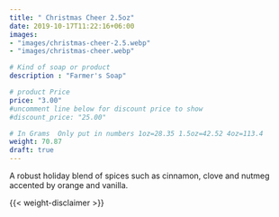 ```yaml
---
title: " Christmas Cheer 2.5oz"
date: 2019-10-17T11:22:16+06:00
images:
- "images/christmas-cheer-2.5.webp"
- "images/christmas-cheer.webp"

# Kind of soap or product
description : "Farmer's Soap"

# product Price
price: "3.00"
#uncomment line below for discount price to show
#discount_price: "25.00"

# In Grams  Only put in numbers 1oz=28.35 1.5oz=42.52 4oz=113.4
weight: 70.87
draft: true
---
```


A robust holiday blend of spices such as cinnamon, clove and nutmeg accented by orange and vanilla.



{{< weight-disclaimer >}}
